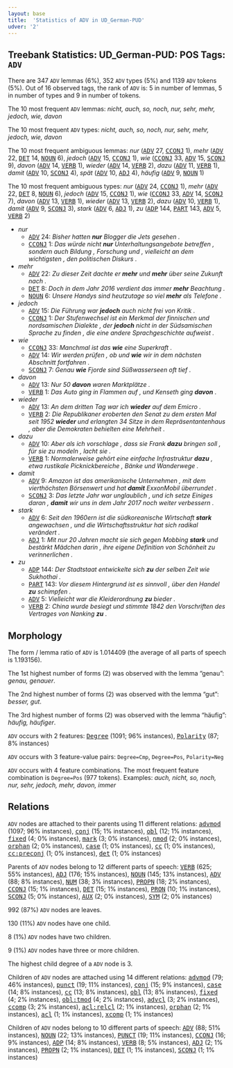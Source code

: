 ```yaml
---
layout: base
title:  'Statistics of ADV in UD_German-PUD'
udver: '2'
---
```


## Treebank Statistics: UD_German-PUD: POS Tags: `ADV`

There are 347 `ADV` lemmas (6%), 352 `ADV` types (5%) and 1139 `ADV` tokens (5%).
Out of 16 observed tags, the rank of `ADV` is: 5 in number of lemmas, 5 in number of types and 9 in number of tokens.

The 10 most frequent `ADV` lemmas: <em>nicht, auch, so, noch, nur, sehr, mehr, jedoch, wie, davon</em>

The 10 most frequent `ADV` types:  <em>nicht, auch, so, noch, nur, sehr, mehr, jedoch, wie, davon</em>

The 10 most frequent ambiguous lemmas: <em>nur</em> (<tt><a href="de_pud-pos-ADV.html">ADV</a></tt> 27, <tt><a href="de_pud-pos-CCONJ.html">CCONJ</a></tt> 1), <em>mehr</em> (<tt><a href="de_pud-pos-ADV.html">ADV</a></tt> 22, <tt><a href="de_pud-pos-DET.html">DET</a></tt> 14, <tt><a href="de_pud-pos-NOUN.html">NOUN</a></tt> 6), <em>jedoch</em> (<tt><a href="de_pud-pos-ADV.html">ADV</a></tt> 15, <tt><a href="de_pud-pos-CCONJ.html">CCONJ</a></tt> 1), <em>wie</em> (<tt><a href="de_pud-pos-CCONJ.html">CCONJ</a></tt> 33, <tt><a href="de_pud-pos-ADV.html">ADV</a></tt> 15, <tt><a href="de_pud-pos-SCONJ.html">SCONJ</a></tt> 9), <em>davon</em> (<tt><a href="de_pud-pos-ADV.html">ADV</a></tt> 14, <tt><a href="de_pud-pos-VERB.html">VERB</a></tt> 1), <em>wieder</em> (<tt><a href="de_pud-pos-ADV.html">ADV</a></tt> 14, <tt><a href="de_pud-pos-VERB.html">VERB</a></tt> 2), <em>dazu</em> (<tt><a href="de_pud-pos-ADV.html">ADV</a></tt> 11, <tt><a href="de_pud-pos-VERB.html">VERB</a></tt> 1), <em>damit</em> (<tt><a href="de_pud-pos-ADV.html">ADV</a></tt> 10, <tt><a href="de_pud-pos-SCONJ.html">SCONJ</a></tt> 4), <em>spät</em> (<tt><a href="de_pud-pos-ADV.html">ADV</a></tt> 10, <tt><a href="de_pud-pos-ADJ.html">ADJ</a></tt> 4), <em>häufig</em> (<tt><a href="de_pud-pos-ADV.html">ADV</a></tt> 9, <tt><a href="de_pud-pos-NOUN.html">NOUN</a></tt> 1)

The 10 most frequent ambiguous types:  <em>nur</em> (<tt><a href="de_pud-pos-ADV.html">ADV</a></tt> 24, <tt><a href="de_pud-pos-CCONJ.html">CCONJ</a></tt> 1), <em>mehr</em> (<tt><a href="de_pud-pos-ADV.html">ADV</a></tt> 22, <tt><a href="de_pud-pos-DET.html">DET</a></tt> 8, <tt><a href="de_pud-pos-NOUN.html">NOUN</a></tt> 6), <em>jedoch</em> (<tt><a href="de_pud-pos-ADV.html">ADV</a></tt> 15, <tt><a href="de_pud-pos-CCONJ.html">CCONJ</a></tt> 1), <em>wie</em> (<tt><a href="de_pud-pos-CCONJ.html">CCONJ</a></tt> 33, <tt><a href="de_pud-pos-ADV.html">ADV</a></tt> 14, <tt><a href="de_pud-pos-SCONJ.html">SCONJ</a></tt> 7), <em>davon</em> (<tt><a href="de_pud-pos-ADV.html">ADV</a></tt> 13, <tt><a href="de_pud-pos-VERB.html">VERB</a></tt> 1), <em>wieder</em> (<tt><a href="de_pud-pos-ADV.html">ADV</a></tt> 13, <tt><a href="de_pud-pos-VERB.html">VERB</a></tt> 2), <em>dazu</em> (<tt><a href="de_pud-pos-ADV.html">ADV</a></tt> 10, <tt><a href="de_pud-pos-VERB.html">VERB</a></tt> 1), <em>damit</em> (<tt><a href="de_pud-pos-ADV.html">ADV</a></tt> 9, <tt><a href="de_pud-pos-SCONJ.html">SCONJ</a></tt> 3), <em>stark</em> (<tt><a href="de_pud-pos-ADV.html">ADV</a></tt> 6, <tt><a href="de_pud-pos-ADJ.html">ADJ</a></tt> 1), <em>zu</em> (<tt><a href="de_pud-pos-ADP.html">ADP</a></tt> 144, <tt><a href="de_pud-pos-PART.html">PART</a></tt> 143, <tt><a href="de_pud-pos-ADV.html">ADV</a></tt> 5, <tt><a href="de_pud-pos-VERB.html">VERB</a></tt> 2)


* <em>nur</em>
  * <tt><a href="de_pud-pos-ADV.html">ADV</a></tt> 24: <em>Bisher hatten <b>nur</b> Blogger die Jets gesehen .</em>
  * <tt><a href="de_pud-pos-CCONJ.html">CCONJ</a></tt> 1: <em>Das würde nicht <b>nur</b> Unterhaltungsangebote betreffen , sondern auch Bildung , Forschung und , vielleicht an dem wichtigsten , den politischen Diskurs .</em>
* <em>mehr</em>
  * <tt><a href="de_pud-pos-ADV.html">ADV</a></tt> 22: <em>Zu dieser Zeit dachte er <b>mehr</b> und <b>mehr</b> über seine Zukunft nach .</em>
  * <tt><a href="de_pud-pos-DET.html">DET</a></tt> 8: <em>Doch in dem Jahr 2016 verdient das immer <b>mehr</b> Beachtung .</em>
  * <tt><a href="de_pud-pos-NOUN.html">NOUN</a></tt> 6: <em>Unsere Handys sind heutzutage so viel <b>mehr</b> als Telefone .</em>
* <em>jedoch</em>
  * <tt><a href="de_pud-pos-ADV.html">ADV</a></tt> 15: <em>Die Führung war <b>jedoch</b> auch nicht frei von Kritik .</em>
  * <tt><a href="de_pud-pos-CCONJ.html">CCONJ</a></tt> 1: <em>Der Stufenwechsel ist ein Merkmal der finnischen und nordsamischen Dialekte , der <b>jedoch</b> nicht in der Südsamischen Sprache zu finden , die eine andere Sprachgeschichte aufweist .</em>
* <em>wie</em>
  * <tt><a href="de_pud-pos-CCONJ.html">CCONJ</a></tt> 33: <em>Manchmal ist das <b>wie</b> eine Superkraft .</em>
  * <tt><a href="de_pud-pos-ADV.html">ADV</a></tt> 14: <em>Wir werden prüfen , ob und <b>wie</b> wir in dem nächsten Abschnitt fortfahren .</em>
  * <tt><a href="de_pud-pos-SCONJ.html">SCONJ</a></tt> 7: <em>Genau <b>wie</b> Fjorde sind Süßwasserseen oft tief .</em>
* <em>davon</em>
  * <tt><a href="de_pud-pos-ADV.html">ADV</a></tt> 13: <em>Nur 50 <b>davon</b> waren Marktplätze .</em>
  * <tt><a href="de_pud-pos-VERB.html">VERB</a></tt> 1: <em>Das Auto ging in Flammen auf , und Kenseth ging <b>davon</b> .</em>
* <em>wieder</em>
  * <tt><a href="de_pud-pos-ADV.html">ADV</a></tt> 13: <em>An dem dritten Tag war ich <b>wieder</b> auf dem Emicro .</em>
  * <tt><a href="de_pud-pos-VERB.html">VERB</a></tt> 2: <em>Die Republikaner eroberten den Senat zu dem ersten Mal seit 1952 <b>wieder</b> und erlangten 34 Sitze in dem Repräsentantenhaus , aber die Demokraten behielten eine Mehrheit .</em>
* <em>dazu</em>
  * <tt><a href="de_pud-pos-ADV.html">ADV</a></tt> 10: <em>Aber als ich vorschlage , dass sie Frank <b>dazu</b> bringen soll , für sie zu modeln , lacht sie .</em>
  * <tt><a href="de_pud-pos-VERB.html">VERB</a></tt> 1: <em>Normalerweise gehört eine einfache Infrastruktur <b>dazu</b> , etwa rustikale Picknickbereiche , Bänke und Wanderwege .</em>
* <em>damit</em>
  * <tt><a href="de_pud-pos-ADV.html">ADV</a></tt> 9: <em>Amazon ist das amerikanische Unternehmen , mit dem vierthöchsten Börsenwert und hat <b>damit</b> ExxonMobil überrundet .</em>
  * <tt><a href="de_pud-pos-SCONJ.html">SCONJ</a></tt> 3: <em>Das letzte Jahr war unglaublich , und ich setze Einiges daran , <b>damit</b> wir uns in dem Jahr 2017 noch weiter verbessern .</em>
* <em>stark</em>
  * <tt><a href="de_pud-pos-ADV.html">ADV</a></tt> 6: <em>Seit den 1960ern ist die südkoreanische Wirtschaft <b>stark</b> angewachsen , und die Wirtschaftsstruktur hat sich radikal verändert .</em>
  * <tt><a href="de_pud-pos-ADJ.html">ADJ</a></tt> 1: <em>Mit nur 20 Jahren macht sie sich gegen Mobbing <b>stark</b> und bestärkt Mädchen darin , ihre eigene Definition von Schönheit zu verinnerlichen .</em>
* <em>zu</em>
  * <tt><a href="de_pud-pos-ADP.html">ADP</a></tt> 144: <em>Der Stadtstaat entwickelte sich <b>zu</b> der selben Zeit wie Sukhothai .</em>
  * <tt><a href="de_pud-pos-PART.html">PART</a></tt> 143: <em>Vor diesem Hintergrund ist es sinnvoll , über den Handel <b>zu</b> schimpfen .</em>
  * <tt><a href="de_pud-pos-ADV.html">ADV</a></tt> 5: <em>Vielleicht war die Kleiderordnung <b>zu</b> bieder .</em>
  * <tt><a href="de_pud-pos-VERB.html">VERB</a></tt> 2: <em>China wurde besiegt und stimmte 1842 den Vorschriften des Vertrages von Nanking <b>zu</b> .</em>

## Morphology

The form / lemma ratio of `ADV` is 1.014409 (the average of all parts of speech is 1.193156).

The 1st highest number of forms (2) was observed with the lemma “genau”: <em>genau, genauer</em>.

The 2nd highest number of forms (2) was observed with the lemma “gut”: <em>besser, gut</em>.

The 3rd highest number of forms (2) was observed with the lemma “häufig”: <em>häufig, häufiger</em>.

`ADV` occurs with 2 features: <tt><a href="de_pud-feat-Degree.html">Degree</a></tt> (1091; 96% instances), <tt><a href="de_pud-feat-Polarity.html">Polarity</a></tt> (87; 8% instances)

`ADV` occurs with 3 feature-value pairs: `Degree=Cmp`, `Degree=Pos`, `Polarity=Neg`

`ADV` occurs with 4 feature combinations.
The most frequent feature combination is `Degree=Pos` (977 tokens).
Examples: <em>auch, nicht, so, noch, nur, sehr, jedoch, mehr, davon, immer</em>


## Relations

`ADV` nodes are attached to their parents using 11 different relations: <tt><a href="de_pud-dep-advmod.html">advmod</a></tt> (1097; 96% instances), <tt><a href="de_pud-dep-conj.html">conj</a></tt> (15; 1% instances), <tt><a href="de_pud-dep-obl.html">obl</a></tt> (12; 1% instances), <tt><a href="de_pud-dep-fixed.html">fixed</a></tt> (4; 0% instances), <tt><a href="de_pud-dep-mark.html">mark</a></tt> (3; 0% instances), <tt><a href="de_pud-dep-nmod.html">nmod</a></tt> (2; 0% instances), <tt><a href="de_pud-dep-orphan.html">orphan</a></tt> (2; 0% instances), <tt><a href="de_pud-dep-case.html">case</a></tt> (1; 0% instances), <tt><a href="de_pud-dep-cc.html">cc</a></tt> (1; 0% instances), <tt><a href="de_pud-dep-cc-preconj.html">cc:preconj</a></tt> (1; 0% instances), <tt><a href="de_pud-dep-det.html">det</a></tt> (1; 0% instances)

Parents of `ADV` nodes belong to 12 different parts of speech: <tt><a href="de_pud-pos-VERB.html">VERB</a></tt> (625; 55% instances), <tt><a href="de_pud-pos-ADJ.html">ADJ</a></tt> (176; 15% instances), <tt><a href="de_pud-pos-NOUN.html">NOUN</a></tt> (145; 13% instances), <tt><a href="de_pud-pos-ADV.html">ADV</a></tt> (88; 8% instances), <tt><a href="de_pud-pos-NUM.html">NUM</a></tt> (38; 3% instances), <tt><a href="de_pud-pos-PROPN.html">PROPN</a></tt> (18; 2% instances), <tt><a href="de_pud-pos-CCONJ.html">CCONJ</a></tt> (15; 1% instances), <tt><a href="de_pud-pos-DET.html">DET</a></tt> (15; 1% instances), <tt><a href="de_pud-pos-PRON.html">PRON</a></tt> (10; 1% instances), <tt><a href="de_pud-pos-SCONJ.html">SCONJ</a></tt> (5; 0% instances), <tt><a href="de_pud-pos-AUX.html">AUX</a></tt> (2; 0% instances), <tt><a href="de_pud-pos-SYM.html">SYM</a></tt> (2; 0% instances)

992 (87%) `ADV` nodes are leaves.

130 (11%) `ADV` nodes have one child.

8 (1%) `ADV` nodes have two children.

9 (1%) `ADV` nodes have three or more children.

The highest child degree of a `ADV` node is 3.

Children of `ADV` nodes are attached using 14 different relations: <tt><a href="de_pud-dep-advmod.html">advmod</a></tt> (79; 46% instances), <tt><a href="de_pud-dep-punct.html">punct</a></tt> (19; 11% instances), <tt><a href="de_pud-dep-conj.html">conj</a></tt> (15; 9% instances), <tt><a href="de_pud-dep-case.html">case</a></tt> (14; 8% instances), <tt><a href="de_pud-dep-cc.html">cc</a></tt> (13; 8% instances), <tt><a href="de_pud-dep-obl.html">obl</a></tt> (13; 8% instances), <tt><a href="de_pud-dep-fixed.html">fixed</a></tt> (4; 2% instances), <tt><a href="de_pud-dep-obl-tmod.html">obl:tmod</a></tt> (4; 2% instances), <tt><a href="de_pud-dep-advcl.html">advcl</a></tt> (3; 2% instances), <tt><a href="de_pud-dep-ccomp.html">ccomp</a></tt> (3; 2% instances), <tt><a href="de_pud-dep-acl-relcl.html">acl:relcl</a></tt> (2; 1% instances), <tt><a href="de_pud-dep-orphan.html">orphan</a></tt> (2; 1% instances), <tt><a href="de_pud-dep-acl.html">acl</a></tt> (1; 1% instances), <tt><a href="de_pud-dep-xcomp.html">xcomp</a></tt> (1; 1% instances)

Children of `ADV` nodes belong to 10 different parts of speech: <tt><a href="de_pud-pos-ADV.html">ADV</a></tt> (88; 51% instances), <tt><a href="de_pud-pos-NOUN.html">NOUN</a></tt> (22; 13% instances), <tt><a href="de_pud-pos-PUNCT.html">PUNCT</a></tt> (19; 11% instances), <tt><a href="de_pud-pos-CCONJ.html">CCONJ</a></tt> (16; 9% instances), <tt><a href="de_pud-pos-ADP.html">ADP</a></tt> (14; 8% instances), <tt><a href="de_pud-pos-VERB.html">VERB</a></tt> (8; 5% instances), <tt><a href="de_pud-pos-ADJ.html">ADJ</a></tt> (2; 1% instances), <tt><a href="de_pud-pos-PROPN.html">PROPN</a></tt> (2; 1% instances), <tt><a href="de_pud-pos-DET.html">DET</a></tt> (1; 1% instances), <tt><a href="de_pud-pos-SCONJ.html">SCONJ</a></tt> (1; 1% instances)

